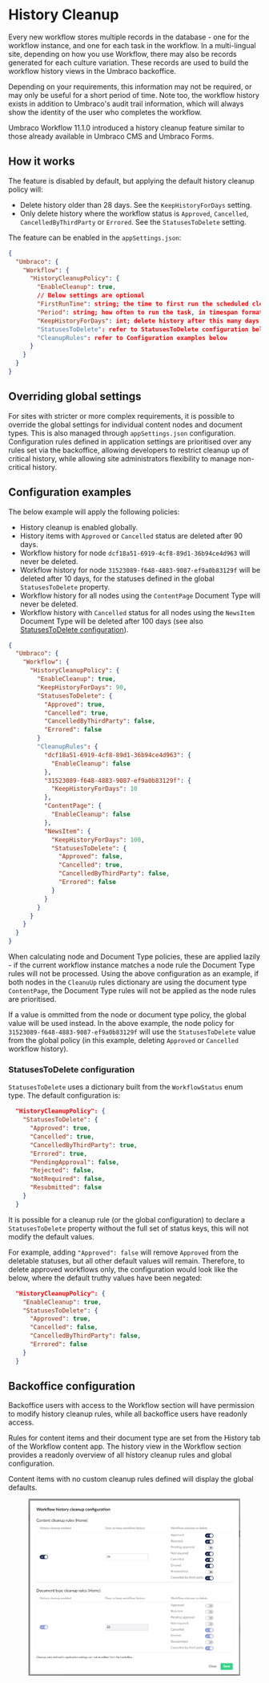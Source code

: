 # History Cleanup

Every new workflow stores multiple records in the database - one for the workflow instance, and one for each task in the workflow. In a multi-lingual site, depending on how you use Workflow, there may also be records generated for each culture variation. These records are used to build the workflow history views in the Umbraco backoffice. 

Depending on your requirements, this information may not be required, or may only be useful for a short period of time. Note too, the workflow history exists in addition to Umbraco's audit trail information, which will always show the identity of the user who completes the workflow.
  
Umbraco Workflow 11.1.0 introduced a history cleanup feature similar to those already available in Umbraco CMS and Umbraco Forms. 

## How it works

The feature is disabled by default, but applying the default history cleanup policy will:

* Delete history older than 28 days. See the `KeepHistoryForDays` setting.
* Only delete history where the workflow status is `Approved`, `Cancelled`, `CancelledByThirdParty` or `Errored`. See the `StatusesToDelete` setting.

The feature can be enabled in the `appSettings.json`:

```json
{
  "Umbraco": {
    "Workflow": {
      "HistoryCleanupPolicy": {
        "EnableCleanup": true,
        // Below settings are optional
        "FirstRunTime": string; the time to first run the scheduled cleanup task, in crontab format
        "Period": string; how often to run the task, in timespan format
        "KeepHistoryForDays": int; delete history after this many days
        "StatusesToDelete": refer to StatusesToDelete configuration below
        "CleanupRules": refer to Configuration examples below
      }
    }
  }
}
```

## Overriding global settings

For sites with stricter or more complex requirements, it is possible to override the global settings for individual content nodes and document types. This is also managed through `appSettings.json` configuration. Configuration rules defined in application settings are prioritised over any rules set via the backoffice, allowing developers to restrict cleanup up of critical history, while allowing site administrators flexibility to manage non-critical history.

## Configuration examples

The below example will apply the following policies:

 - History cleanup is enabled globally.
 - History items with `Approved` or `Cancelled` status are deleted after 90 days.
 - Workflow history for node `dcf18a51-6919-4cf8-89d1-36b94ce4d963` will never be deleted.
 - Workflow history for node `31523089-f648-4883-9087-ef9a0b83129f` will be deleted after 10 days, for the statuses defined in the global `StatusesToDelete` property.
 - Workflow history for all nodes using the `ContentPage` Document Type will never be deleted.
 - Workflow history with `Cancelled` status for all nodes using the `NewsItem` Document Type will be deleted after 100 days (see also [StatusesToDelete configuration](#statusestodelete-configuration)).

```json
{
  "Umbraco": {
    "Workflow": {
      "HistoryCleanupPolicy": {
        "EnableCleanup": true,
        "KeepHistoryForDays": 90,
        "StatusesToDelete": {
          "Approved": true,
          "Cancelled": true,
          "CancelledByThirdParty": false,
          "Errored": false
        }
        "CleanupRules": {
          "dcf18a51-6919-4cf8-89d1-36b94ce4d963": {
            "EnableCleanup": false         
          }, 
          "31523089-f648-4883-9087-ef9a0b83129f": {
            "KeepHistoryForDays": 10
          },
          "ContentPage": {
            "EnableCleanup": false
          },
          "NewsItem": {
            "KeepHistoryForDays": 100,
            "StatusesToDelete": {
              "Approved": false,
              "Cancelled": true,
              "CancelledByThirdParty": false,
              "Errored": false
            }
          }
        }
      }
    }
  }
}
```

When calculating node and Document Type policies, these are applied lazily - if the current workflow instance matches a node rule the Document Type rules will not be processed. Using the above configuration as an example, if both nodes in the `CleanuUp` rules dictionary are using the document type `ContentPage`, the Document Type rules will not be applied as the node rules are prioritised.

If a value is ommitted from the node or document type policy, the global value will be used instead. In the above example, the node policy for `31523089-f648-4883-9087-ef9a0b83129f` will use the `StatusesToDelete` value from the global policy (in this example, deleting `Approved` or `Cancelled` workflow history).

### StatusesToDelete configuration

`StatusesToDelete` uses a dictionary built from the `WorkflowStatus` enum type. The default configuration is:

```json
  "HistoryCleanupPolicy": { 
    "StatusesToDelete": {
      "Approved": true,
      "Cancelled": true,
      "CancelledByThirdParty": true,
      "Errored": true,
      "PendingApproval": false,
      "Rejected": false,
      "NotRequired": false,
      "Resubmitted": false
    }
  }
```

It is possible for a cleanup rule (or the global configuration) to declare a `StatusesToDelete` property without the full set of status keys, this will not modify the default values.

For example, adding `"Approved": false` will remove `Approved` from the deletable statuses, but all other default values will remain. Therefore, to delete approved workflows only, the configuration would look like the below, where the default truthy values have been negated:

```json
  "HistoryCleanupPolicy": { 
    "EnableCleanup": true,
    "StatusesToDelete": {
      "Approved": true,
      "Cancelled": false,
      "CancelledByThirdParty": false,
      "Errored": false
    }
  }
```

## Backoffice configuration

Backoffice users with access to the Workflow section will have permission to modify history cleanup rules, while all backoffice users have readonly access. 

Rules for content items and their document type are set from the History tab of the Workflow content app. The history view in the Workflow section provides a readonly overview of all history cleanup rules and global configuration.

Content items with no custom cleanup rules defined will display the global defaults.

<figure><img src="./images/workflow-history-cleanup-modal.png" alt=""><figcaption></figcaption></figure>
